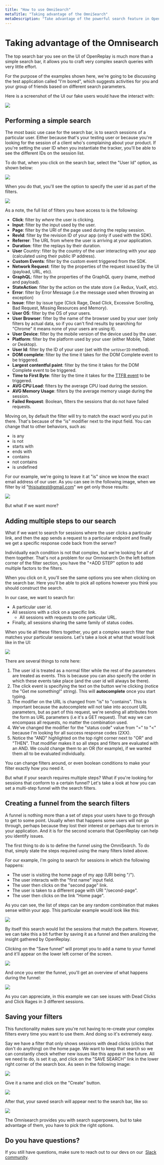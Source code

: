 ```yaml
---
title: "How to use OmniSearch"
metaTitle: "Taking advantage of the OmniSearch"
metaDescription: "Take advantage of the powerful search feature in OpenReplay"
---
```

# Taking advantage of the Omnisearch

The top search bar you see on the UI of OpenReplay is much more than a simple search bar, it allows you to craft very complex search queries with very little effort.

For the purpose of the examples shown here, we're going to be discussing the test application called "I'm bored", which suggests activities for you and your group of friends based on different search parameters.

Here is a screenshot of the UI our fake users would have the interact with:

![](https://i.imgur.com/6BtPzTs.png)

## Performing a simple search 
The most basic use case for the search bar, is to search sessions of a particular user. Either because that's your testing user or because you're looking for the session of a client who's complaining about your product.
If you're setting the user ID when you instantiate the tracker, you'll be able to see the different IDs on the session list.

To do that, when you click on the search bar, select the "User Id" option, as shown below:

![](https://i.imgur.com/jZU6hwG.png)

When you do that, you'll see the option to specify the user id as part of the filters. 

![](https://i.imgur.com/6Ac5cDB.png)

As a note, the full list of filters you have access to is the following:

- **Click**: filter by _where_ the user is clicking.
- **Input**: filter by the input used by the user.
- **Page**: filter by the URI of the page used during the replay session.
- **RevId**: filter by the revision ID of your app (only if used with the SDK).
- **Referrer**: The URL from where the user is arriving at your application.
- **Duration**: filter the replays by their duration.
- **User** Country: filter by the country of the user interacting with your app (calculated using their public IP address).
- **Custom Events**: filter by the custom event triggered from the SDK.
- **Network Request**: filter by the properties of the request issued by the UI (payload, URL, etc).
- **GraphQL**: filter by the properties of the GraphQL query (name, method and payload).
- **StateAction**: filter by the action on the state store (i.e Redux, VueX, etc).
- **Error**: filter by Error Message (i.e the message used when throwing an exception)
- **Issue**: filter by issue type (Click Rage, Dead Click, Excessive Scrolling, Bad Request, Missing Resources and Memory).
- **User OS**: filter by the OS of your users.
- **User Browser**: filter by the name of the browser used by your user (only filters by actual data, so if you can't find results by searching for "Chrome" it means none of your users are using it).
- **User Device**: filter by the mobile version of the device used by the user.
- **Platform**: filter by the platform used by your user (either Mobile, Tablet or Desktop).
- **User Id**: filter by the ID of your user (set with the `setUserID` method).
- **DOM complete**: filter by the time it takes for the DOM Complete event to be triggered.
- **Largest contentful paint**: filter by the time it takes for the DOM Complete event to be triggered.
- **Time to First Byte**: filter by the time it takes for the [TTFB event](https://fr.wikipedia.org/wiki/Time_to_first_byte) to be triggered.
- **AVG CPU Load**: filters by the average CPU load during the session.
- **AVG Memory Usage**: filters by the average memory usage during the session.
- **Failed Request**: Boolean, filters the sessions that do not have failed requests.

 

Moving on, by default the filter will try to match the exact word you put in there. That's because of the "is" modifier next to the input field. You can change that to other behaviors, such as:

- is any
- is not
- starts with
- ends with
- contains
- not contains
- is undefined

For our example, we're going to leave it at "is" since we know the exact email address of our user.
As you can see in the following image, when we filter by id "thisisatest@gmail.com" we get only those results:

![](https://i.imgur.com/kAjALWs.png)

But what if we want more?

## Adding multiple steps to our search
What if we want to search for sessions where the user clicks a particular link, and then the app sends a request to a particular endpoint and finally we get a specific response code back from the server?

Individually each condition is not that complex, but we're looking for all of them together.
That's not a problem for our Omnisearch 
On the left bottom corner of the filter section, you have the "+ADD STEP" option to add multiple factors to the filters.

When you click on it, you'll see the same options you see when clicking on the search bar.
Here you'll be able to pick all options however you think you should construct the search.

In our case, we want to search for:

- A particular user id.
- All sessions with a click on a specific link.
    - All sessions with requests to one particular URL.
- Finally, all sessions sharing the same family of status codes.

When you tie all these filters together, you get a complex search filter that matches your particular sessions.
Let's take a look at what that would look like in the UI:

![](https://i.imgur.com/RX9PeH3.png)

There are several things to note here:

1. The user id is treated as a normal filter while the rest of the parameters are treated as events. This is because you can also specify the order in which these events take place (and the user id will always be there).
2. The click event is specifying the text on the button we're clicking (notice the "Get me something!" string). This will **autocomplete** once you start typing.
3. The modifier on the URL is changed from "is" to "contains". This is important because the autocomplete will not take into account URL parameters, but as part of this request, we're sending all attributes from the form as URL parameters (i.e it's a GET request). That way we can encompass all requests, no matter the combination used.
4. We've changed the modifier for the "status code" value from "=" to "<" because I'm looking for all success response codes (2XX).
5. Notice the "AND" highlighted on the top right corner next to "OR" and "THEN". That modifier makes it so all steps and filters are evaluated with an AND. We could change them to an OR (for example), if we wanted them all to be evaluated individually.

You can change filters around, or even boolean conditions to make your filter exactly how you need it.

But what if your search requires multiple steps? What if you're looking for sessions that conform to a certain funnel? Let's take a look at how you can set a multi-step funnel with the search filters.

## Creating a funnel from the search filters

A funnel is nothing more than a set of steps your users have to go through to get to some point. Usually when that happens some users will not go through, perhaps because they lost their interest or perhaps due to errors in your application.
And it is for the second scenario that OpenReplay can help you identify issues.

The first thing to do is to define the funnel using the OmniSearch. To do that, simply state the steps required using the many filters listed above.

For our example, I'm going to search for sessions in which the following happens:

- The user is visiting the home page of my app (URI being "/").
- The user interacts with the "first name" input field.
- The user then clicks on the "second page" link.
- The user is taken to a different page with URI "/second-page".
- The user then clicks on the link "Home page".

As you can see, the list of steps can be any random combination that makes sense within your app.
This particular example would look like this:

![](https://i.imgur.com/uEx2yGZ.png)

By itself this search would list the sessions that match the pattern. However, we can take this a bit further by saving it as a funnel and then analizing the insight gathered by OpenReplay.

Clicking on the "Save funnel" will prompt you to add a name to your funnel and it'll appear on the lower left corner of the screen.

![](https://i.imgur.com/bt5O08M.png)

And once you enter the funnel, you'll get an overview of what happens during the funnel:

![](https://i.imgur.com/cgyJaKO.png)

As you can appreciate, in this example we can see issues with Dead Clicks and Click Rages in 3 different sessions.

## Saving your filters
This functionality makes sure you're not having to re-create your complex filters every time you want to use them.
And doing so it's extremely easy.

Say we have a filter that only shows sessions with dead clicks (clicks that don't do anything) on the home page. We want to keep that search so we can constantly check whether new issues like this appear in the future.
All we need to do, is set it up, and click on the "SAVE SEARCH" link in the lower right corner of the search box.
As seen in the following image:

![](https://i.imgur.com/b3GP8xh.png)

Give it a name and click on the "Create" button. 

![](https://i.imgur.com/TONFroV.png)

After that, your saved search will appear next to the search bar, like so:

![](https://i.imgur.com/n1GsndD.png)

The Omnisearch provides you with search superpowers, but to take advantage of them, you have to pick the right options.
## Do you have questions?

If you still have questions, make sure to reach out to our devs on our  [Slack community](https://slack.openreplay.com/).